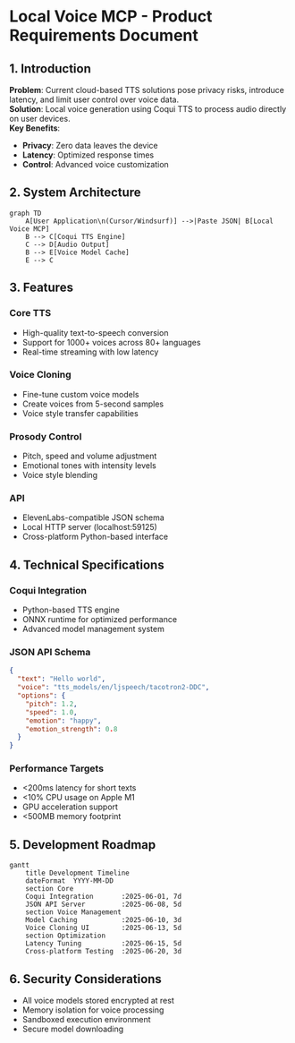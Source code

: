 # Local Voice MCP - Product Requirements Document

## 1. Introduction
**Problem**: Current cloud-based TTS solutions pose privacy risks, introduce latency, and limit user control over voice data.  
**Solution**: Local voice generation using Coqui TTS to process audio directly on user devices.  
**Key Benefits**:
- **Privacy**: Zero data leaves the device
- **Latency**: Optimized response times
- **Control**: Advanced voice customization

## 2. System Architecture
```mermaid
graph TD
    A[User Application\n(Cursor/Windsurf)] -->|Paste JSON| B[Local Voice MCP]
    B --> C[Coqui TTS Engine]
    C --> D[Audio Output]
    B --> E[Voice Model Cache]
    E --> C
```

## 3. Features
### Core TTS
- High-quality text-to-speech conversion
- Support for 1000+ voices across 80+ languages
- Real-time streaming with low latency

### Voice Cloning
- Fine-tune custom voice models
- Create voices from 5-second samples
- Voice style transfer capabilities

### Prosody Control
- Pitch, speed and volume adjustment
- Emotional tones with intensity levels
- Voice style blending

### API
- ElevenLabs-compatible JSON schema
- Local HTTP server (localhost:59125)
- Cross-platform Python-based interface

## 4. Technical Specifications
### Coqui Integration
- Python-based TTS engine
- ONNX runtime for optimized performance
- Advanced model management system

### JSON API Schema
```json
{
  "text": "Hello world",
  "voice": "tts_models/en/ljspeech/tacotron2-DDC",
  "options": {
    "pitch": 1.2,
    "speed": 1.0,
    "emotion": "happy",
    "emotion_strength": 0.8
  }
}
```

### Performance Targets
- <200ms latency for short texts
- <10% CPU usage on Apple M1
- GPU acceleration support
- <500MB memory footprint

## 5. Development Roadmap
```mermaid
gantt
    title Development Timeline
    dateFormat  YYYY-MM-DD
    section Core
    Coqui Integration       :2025-06-01, 7d
    JSON API Server         :2025-06-08, 5d
    section Voice Management
    Model Caching           :2025-06-10, 3d
    Voice Cloning UI        :2025-06-13, 5d
    section Optimization
    Latency Tuning          :2025-06-15, 5d
    Cross-platform Testing  :2025-06-20, 3d
```

## 6. Security Considerations
- All voice models stored encrypted at rest
- Memory isolation for voice processing
- Sandboxed execution environment
- Secure model downloading